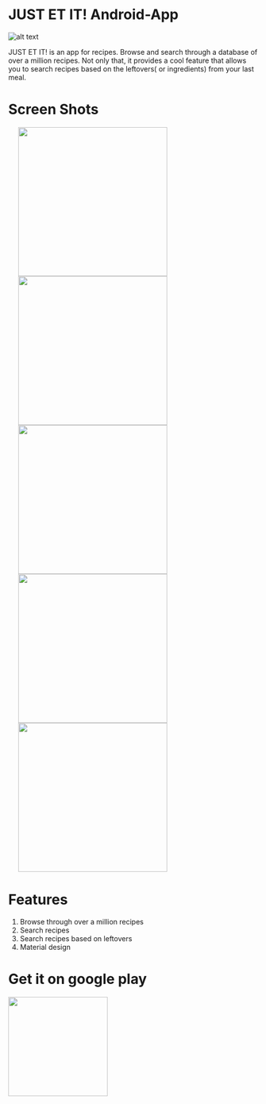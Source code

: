 # JUST ET IT! Android-App

![alt text](https://github.com/vicky7230/JUST-ET-IT-Android-App/blob/master/app/src/main/res/mipmap-xxxhdpi/ic_launcher.png "Logo")

JUST ET IT! is an app for recipes. Browse and search through a database of over a million recipes. Not only that, it provides a cool feature that allows you to search recipes based on the leftovers( or ingredients) from your last meal.

# Screen Shots

<img width='300' hspace='20' src='https://github.com/vicky7230/JUST-ET-IT-Android-App/blob/master/graphics/p1.png' />
<img width='300' hspace='20' src='https://github.com/vicky7230/JUST-ET-IT-Android-App/blob/master/graphics/p2.png' />
<img width='300' hspace='20' src='https://github.com/vicky7230/JUST-ET-IT-Android-App/blob/master/graphics/p3.png' />
<img width='300' hspace='20' src='https://github.com/vicky7230/JUST-ET-IT-Android-App/blob/master/graphics/p4.png' />
<img width='300' hspace='20' src='https://github.com/vicky7230/JUST-ET-IT-Android-App/blob/master/graphics/p5.png' />

# Features

1. Browse through over a million recipes
2. Search recipes
3. Search recipes based on leftovers
4. Material design

# Get it on google play

[<img src="https://play.google.com/intl/en_us/badges/images/generic/en-play-badge.png" width="200">](https://play.google.com/store/apps/details?id=com.awesome.vicky.justetit&hl=eng)
